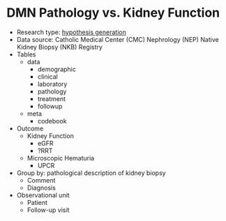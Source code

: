 # DMN Pathology vs. Kidney Function
- Research type: [hypothesis generation](https://r4ds.had.co.nz/model-intro.html#hypothesis-generation-vs.-hypothesis-confirmation)
- Data source: Catholic Medical Center (CMC) Nephrology (NEP) Native Kidney Biopsy (NKB) Registry
- Tables
  - data
    - demographic
    - clinical
    - laboratory
    - pathology
    - treatment
    - followup
  - meta
    - codebook
- Outcome
  - Kidney Function
    - eGFR
    - ?RRT
  - Microscopic Hematuria
    - UPCR
- Group by: pathological description of kidney biopsy
  - Comment
  - Diagnosis
- Observational unit
  - Patient
  - Follow-up visit
  

